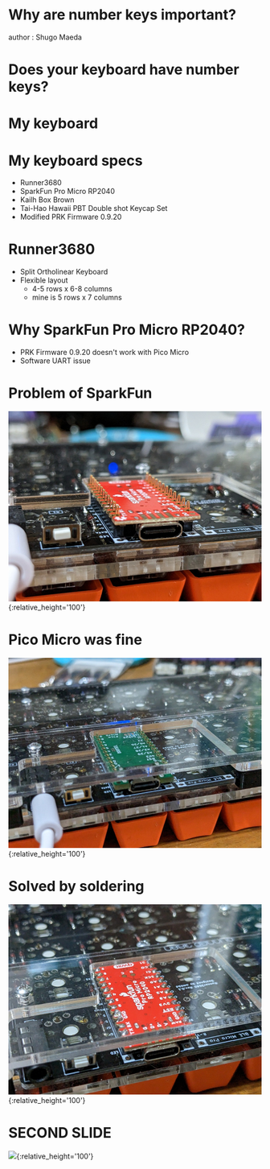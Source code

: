 # Why are number keys important?

author
:   Shugo Maeda


# Does your keyboard have number keys?

# My keyboard

# My keyboard specs

* Runner3680
* SparkFun Pro Micro RP2040
* Kailh Box Brown
* Tai-Hao Hawaii PBT Double shot Keycap Set
* Modified PRK Firmware 0.9.20

# Runner3680

* Split Ortholinear Keyboard 
* Flexible layout
    * 4-5 rows x 6-8 columns
    * mine is 5 rows x 7 columns

# Why SparkFun Pro Micro RP2040?

* PRK Firmware 0.9.20 doesn't work with Pico Micro
* Software UART issue

# Problem of SparkFun

![](sparkfun_problem.jpg){:relative_height='100'}

# Pico Micro was fine

![](pico_micro.jpg){:relative_height='100'}

# Solved by soldering

![](solved_sparkfun.jpg){:relative_height='100'}

# SECOND SLIDE

![](https://raw.github.com/rabbit-shocker/rabbit/master/sample/lavie.png){:relative_height='100'}
